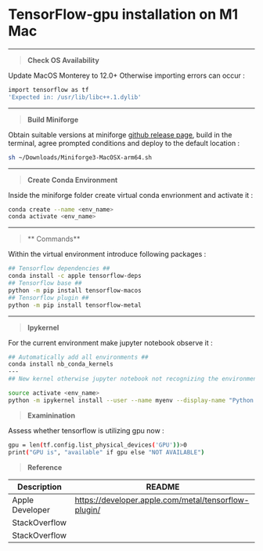 # TensorFlow-gpu installation on M1 Mac
---
>**Check OS Availability**


Update MacOS Monterey to 12.0+ Otherwise importing errors can occur : 
```sh
import tensorflow as tf
'Expected in: /usr/lib/libc++.1.dylib'
```
---
>**Build Miniforge**


Obtain suitable versions at miniforge [github release page](https://github.com/conda-forge/miniforge/releases), build in the terminal, agree prompted conditions and deploy to the default location :
```sh
sh ~/Downloads/Miniforge3-MacOSX-arm64.sh
```
---
>**Create Conda Environment**


Inside the miniforge folder create virtual conda envrionment and activate it :
```sh
conda create --name <env_name>
conda activate <env_name>
```
---
>** Commands**


Within the virtual environment introduce following packages : 
```sh
## Tensorflow dependencies ##
conda install -c apple tensorflow-deps
## Tensorflow base ##
python -m pip install tensorflow-macos
## Tensorflow plugin ##
python -m pip install tensorflow-metal
```
---
>**Ipykernel**


For the current environment make jupyter notebook observe it : 
```sh
## Automatically add all environments ##
conda install nb_conda_kernels
---
## New kernel otherwise jupyter notebook not recognizing the environment ##

source activate <env_name>
python -m ipykernel install --user --name myenv --display-name "Python (myenv)"
```
>**Examinination**


Assess whether tensorflow is utilizing gpu now : 
```sh
gpu = len(tf.config.list_physical_devices('GPU'))>0
print("GPU is", "available" if gpu else "NOT AVAILABLE")
```

>**Reference**

| Description | README |
| ------ | ------ |
| Apple Developer | https://developer.apple.com/metal/tensorflow-plugin/ |
| StackOverflow | |https://stackoverflow.com/questions/39604271/conda-environments-not-showing-up-in-jupyter-notebook|
|StackOverflow| |https://stackoverflow.com/questions/71174306/expected-in-usr-lib-libc-1-dylib-installing-tensorflow-on-m1-macbook-pro|
